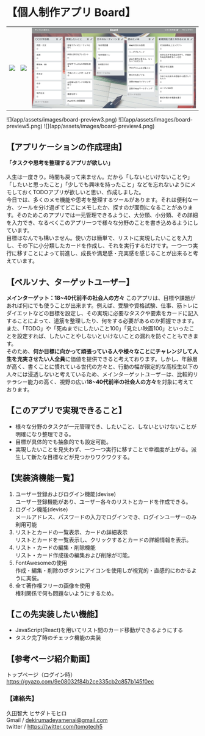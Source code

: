 # 【個人制作アプリ Board】
<table>
<tr>
<td><img src="app/assets/images/board-preview3.png"></td>
<td><img src="app/assets/images/board-preview5.png"></td>
<td><img src="app/assets/images/board-preview4.png"></td>
</tr>
</table>
![](app/assets/images/board-preview3.png)
![](app/assets/images/board-preview5.png)
![](app/assets/images/board-preview4.png)

## 【アプリケーションの作成理由】
 <b>「タスクや思考を整理するアプリが欲しい」</b><br>   
  人生は一度きり。時間も戻って来ません。だから「しないといけないことや」「したいと思ったこと」「少しでも興味を持ったこと」などを忘れないようにメモしておくTODOアプリが欲しいと思い、作成しました。<br>
  今日では、多くのメモ機能や思考を整理するツールがあります。それは便利な一方、ツールを分け過ぎてどこにメモしたか、探すのが面倒になることがあります。そのためこのアプリでは一元管理できるように、大分類、小分類、その詳細を入力でき、なるべくこのアプリ一つで様々な分野のことを書き込めるようにしています。<br>
  目標はなんでも構いません。使い方は簡単で、リストに実現したいことを入力し、その下に小分類したカードを作成し、それを実行するだけです。一つ一つ実行に移すことによって前進し、成長や満足感・充実感を感じることが出来ると考えています。<br>

## 【ペルソナ、ターゲットユーザー】
<b>メインターゲット：18~40代前半の社会人の方々</b>
このアプリは、目標や課題があれば何にでも使うことが出来ます。例えば、受験や資格試験、仕事、筋トレにダイエットなどの目標を設定し、その実現に必要なタスクや要素をカードに記入することによって、道筋を整理したり、何をする必要があるのか把握できます。また、「TODO」や「死ぬまでにしたいこと100」「見たい映画100」といったことを設定すれば、したいことやしないといけないことの漏れを防ぐこともできます。<br>
そのため、<b>何か目標に向かって頑張っている人や様々なことにチャレンジして人生を充実させたい人全員</b>に価値を提供できると考えております。しかし、年齢層が高く、書くことに慣れている世代の方々と、行動の幅が限定的な高校生以下の人々には浸透しないと考えているため、メインターゲットユーザーは、比較的リテラシー能力の高く、視野の広い<b>18~40代前半の社会人の方々</b>を対象に考えております。

## 【このアプリで実現できること】
  - 様々な分野のタスクが一元管理でき、したいこと、しないといけないことが明確になり整理できる。<br>
  - 目標が具体的でも抽象的でも設定可能。<br>
  - 実現したいことを見失わず、一つ一つ実行に移すことで幸福度が上がる。派生して新たな目標などが見つかりワクワクする。<br>

## 【実装済機能一覧】
1. ユーザー登録およびログイン機能(devise)<br>
  ユーザー登録機能があり、ユーザー各々のリストとカードを作成できる。<br>
2. ログイン機能(devise)<br>
  メールアドレス、パスワードの入力でログインでき、ログインユーザーのみ利用可能<br>
3. リストとカードの一覧表示、カードの詳細表示<br>
  リストとカードを一覧表示し、クリックするとカードの詳細情報を表示。<br>
4. リスト・カードの編集・削除機能<br>
  リスト・カード作成後の編集および削除が可能。<br>
5. FontAwesomeの使用<br>
  作成・編集・削除のボタンにアイコンを使用しが視覚的・直感的にわかるように実装。<br>
6. 全て著作権フリーの画像を使用<br>
  権利関係で何も問題ないようにするため。<br>

## 【この先実装したい機能】
 - JavaScript(React)を用いてリスト間のカード移動ができるようにする<br>
 - タスク完了時のチェック機能の実装

## 【参考ページ紹介動画】
トップページ（ログイン時）  https://gyazo.com/9e08032f84b2ce335cb2c857b145f0ec<br>

### 【連絡先】
久田智大 ヒサダトモヒロ<br>
Gmail / dekirumadeyamenai@gmail.com<br>
twitter / https://twitter.com/tomotech5<br>